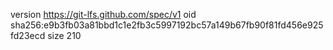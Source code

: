 version https://git-lfs.github.com/spec/v1
oid sha256:e9b3fb03a81bbd1c1e2fb3c5997192bc57a149b67fb90f81fd456e925fd23ecd
size 210
